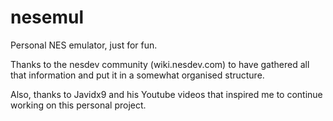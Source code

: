 # nesemul

Personal NES emulator, just for fun.

Thanks to the nesdev community (wiki.nesdev.com) to have gathered all that information and put it in a somewhat organised structure.

Also, thanks to Javidx9 and his Youtube videos that inspired me to continue working on this personal project.
